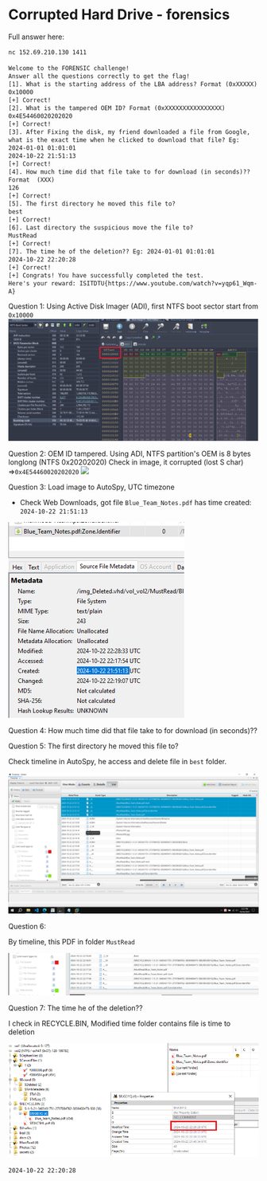 # Corrupted Hard Drive - forensics

Full answer here:
```
nc 152.69.210.130 1411

Welcome to the FORENSIC challenge!
Answer all the questions correctly to get the flag!
[1]. What is the starting address of the LBA address? Format (0xXXXXX)
0x10000
[+] Correct!
[2]. What is the tampered OEM ID? Format (0xXXXXXXXXXXXXXXXX)
0x4E54460020202020
[+] Correct!
[3]. After Fixing the disk, my friend downloaded a file from Google, what is the exact time when he clicked to download that file? Eg: 2024-01-01 01:01:01
2024-10-22 21:51:13
[+] Correct!
[4]. How much time did that file take to for download (in seconds)?? Format  (XXX)
126
[+] Correct!
[5]. The first directory he moved this file to?
best
[+] Correct!
[6]. Last directory the suspicious move the file to?
MustRead
[+] Correct!
[7]. The time he of the deletion?? Eg: 2024-01-01 01:01:01
2024-10-22 22:20:28
[+] Correct!
[+] Congrats! You have successfully completed the test.
Here's your reward: ISITDTU{https://www.youtube.com/watch?v=yqp61_Wqm-A}
```

Question 1:
Using Active Disk Imager (ADI), first NTFS boot sector start from `0x10000`
![image-20241027193129329](For_CorruptedHardDrive_img/image-20241027193129329.png)



Question 2: OEM ID tampered.
Using ADI, NTFS partition's OEM is 8 bytes longlong (NTFS 0x20202020)
Check in image, it corrupted (lost S char)
=>`0x4E54460020202020`
![](https://media.discordapp.net/attachments/1299553986793181185/1299580243115511898/image.png?ex=671f096a&is=671db7ea&hm=e510d73592caebda425683ab59be2c3ac6dc51e510628b7df1c01b78ca90fbf7&=&format=webp&quality=lossless&width=1092&height=477)

Question 3:
Load image to AutoSpy, UTC timezone 

- Check Web Downloads, got file `Blue_Team_Notes.pdf` has time created: `2024-10-22 21:51:13`

![image-20241027193713446](For_CorruptedHardDrive_img/image-20241027193713446.png)



Question 4: How much time did that file take to for download (in seconds)?? 





Question 5: The first directory he moved this file to?

Check timeline in AutoSpy, he access and delete file in `best` folder. 

![image-20241027201705062](For_CorruptedHardDrive_img/image-20241027201705062.png)

Question 6:

By timeline, this PDF in folder `MustRead`

![image-20241027211057506](For_CorruptedHardDrive_img/image-20241027211057506.png)

Question 7: The time he of the deletion?? 

I check in RECYCLE.BIN, Modified time folder contains file is time to deletion

![image-20241027195616859](For_CorruptedHardDrive_img/image-20241027195616859.png)

`2024-10-22 22:20:28`